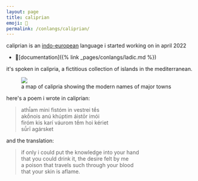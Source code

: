 ```yaml
---
layout: page
title: caliprian
emoji: 🍑
permalink: /conlangs/caliprian/
---
```

caliprian is an [indo-european](https://en.wikipedia.org/wiki/Indo-European_languages) language i started working on in april 2022

* 📜[documentation]({% link _pages/conlangs/ladic.md %})

it's spoken in calipria, a fictitious collection of islands in the mediterranean.

<figure markdown="0">
<img src="{% link /assets/images/calipria/calipria.png %}">
<figcaption>a map of calipria showing the modern names of major towns</figcaption>
</figure>

here's a poem i wrote in caliprian:

> athī́am mini fistóm in vestrei tḗs<br>
> akṓnois anú khúptim áistōr imói<br>
> firóm kis karí váurom tḗm hoi kériet<br>
> sū́rī agársket

and the translation:

> if only i could put the knowledge into your hand<br>
> that you could drink it, the desire felt by me<br>
> a poison that travels such through your blood<br>
> that your skin is aflame.